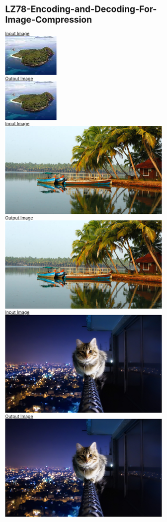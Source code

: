 # LZ78-Encoding-and-Decoding-For-Image-Compression
[Input Image](new.jpg)                                                                                                 
![Input Image](new.jpg)<br>
[Output Image](uncompressed.png)                                                                           
![Output Image](uncompressed.png)<br>
[Input Image](ksd.jpg)                                                                                      
![Input Image](ksd.jpg)<br>
[Output Image](uncompressed_ksd.png)                                                                 
![Output Image](uncompressed_ksd.png)<br>
[Input Image](cat.jpg)
![Input Image](cat.jpg)<br>
[Output Image](uncompressed_cat.png)
![Output Image](uncompressed_cat.png)
